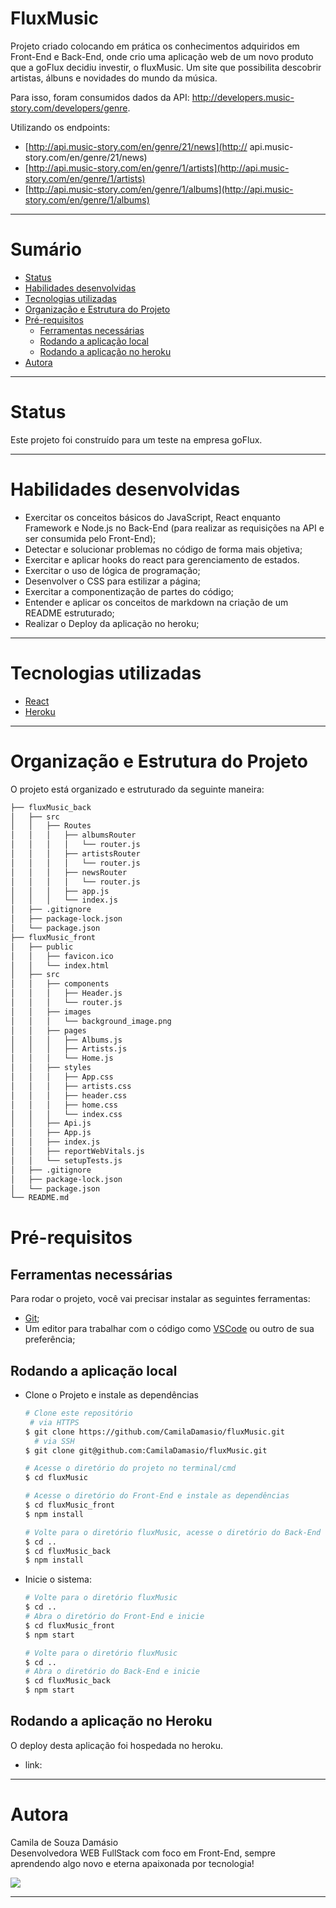 # FluxMusic

Projeto criado colocando em prática os conhecimentos adquiridos em Front-End e Back-End,  onde crio uma aplicação web de um novo produto que a goFlux decidiu investir, o fluxMusic. Um site que possibilita descobrir artistas, álbuns e novidades do mundo da música.

Para isso, foram consumidos dados da API: http://developers.music-story.com/developers/genre.

Utilizando os endpoints:
- [http://api.music-story.com/en/genre/21/news](http:// api.music-story.com/en/genre/21/news)
- [http://api.music-story.com/en/genre/1/artists](http://api.music-story.com/en/genre/1/artists)
- [http://api.music-story.com/en/genre/1/albums](http://api.music-story.com/en/genre/1/albums)

---

# Sumário

- [Status](#status)
- [Habilidades desenvolvidas](#habilidades-desenvolvidas)
- [Tecnologias utilizadas](#tecnologias-utilizadas)
- [Organização e Estrutura do Projeto](#organização-e-estrutura-do-projeto)
- [Pré-requisitos](#pré-requisitos)
  - [Ferramentas necessárias](#ferramentas-necessárias)
  - [Rodando a aplicação local](#rodando-a-aplicação-local)
  - [Rodando a aplicação no heroku](#rodando-a-aplicação-no-heroku)
- [Autora](#autora)

---

# Status

Este projeto foi construído para um teste na empresa goFlux.

---

# Habilidades desenvolvidas

- Exercitar os conceitos básicos do JavaScript, React enquanto Framework e Node.js no Back-End (para realizar as requisições na API e ser consumida pelo Front-End);
- Detectar e solucionar problemas no código de forma mais objetiva;
- Exercitar e aplicar hooks do react para gerenciamento de estados.
- Exercitar o uso de lógica de programação;
- Desenvolver o CSS para estilizar a página;
- Exercitar a componentização de partes do código;
- Entender e aplicar os conceitos de markdown na criação de um README estruturado;
- Realizar o Deploy da aplicação no heroku;

---

# Tecnologias utilizadas

- [React](https://pt-br.reactjs.org/)
- [Heroku](https://www.heroku.com/)

---

# Organização e Estrutura do Projeto

O projeto está organizado e estruturado da seguinte maneira:

```bash
├── fluxMusic_back
│   ├── src
│   │   ├── Routes
│   │   │   ├── albumsRouter
│   │   │   │   └── router.js
│   │   │   ├── artistsRouter
│   │   │   │   └── router.js
│   │   │   ├── newsRouter
│   │   │   │   └── router.js
│   │   │   ├── app.js
│   │   │   └── index.js
│   ├── .gitignore
│   ├── package-lock.json
│   └── package.json
├── fluxMusic_front
│   ├── public
│   │   ├── favicon.ico
│   │   └── index.html
│   ├── src
│   │   ├── components
│   │   │   ├── Header.js
│   │   │   └── router.js
│   │   ├── images
│   │   │   └── background_image.png
│   │   ├── pages
│   │   │   ├── Albums.js
│   │   │   ├── Artists.js
│   │   │   └── Home.js
│   │   ├── styles
│   │   │   ├── App.css
│   │   │   ├── artists.css
│   │   │   ├── header.css
│   │   │   ├── home.css
│   │   │   └── index.css
│   │   ├── Api.js
│   │   ├── App.js
│   │   ├── index.js
│   │   ├── reportWebVitals.js
│   │   └── setupTests.js
│   ├── .gitignore
│   ├── package-lock.json
│   └── package.json
└── README.md

```

# Pré-requisitos

## Ferramentas necessárias

Para rodar o projeto, você vai precisar instalar as seguintes ferramentas:
 - [Git](https://git-scm.com);
 - Um editor para trabalhar com o código como [VSCode](https://code.visualstudio.com/) ou outro de sua preferência;

## Rodando a aplicação local

 - Clone o Projeto e instale as dependências

    ```bash
    # Clone este repositório
     # via HTTPS
    $ git clone https://github.com/CamilaDamasio/fluxMusic.git
      # via SSH
    $ git clone git@github.com:CamilaDamasio/fluxMusic.git

    # Acesse o diretório do projeto no terminal/cmd
    $ cd fluxMusic

    # Acesse o diretório do Front-End e instale as dependências
    $ cd fluxMusic_front
    $ npm install

    # Volte para o diretório fluxMusic, acesse o diretório do Back-End e instale as dependências
    $ cd ..
    $ cd fluxMusic_back
    $ npm install

    ```

 - Inicie o sistema:

    ```bash
    # Volte para o diretório fluxMusic
    $ cd ..
    # Abra o diretório do Front-End e inicie
    $ cd fluxMusic_front
    $ npm start

    # Volte para o diretório fluxMusic
    $ cd ..
    # Abra o diretório do Back-End e inicie
    $ cd fluxMusic_back
    $ npm start

    ```

## Rodando a aplicação no Heroku

  O deploy desta aplicação foi hospedada no heroku.

  - link: []()

---

# Autora

  Camila de Souza Damásio
<br />
  Desenvolvedora WEB FullStack com foco em Front-End, sempre aprendendo algo novo e eterna apaixonada por tecnologia!

  <a href="https://www.linkedin.com/in/camilasdamasio/" target="_blank"><img src="https://img.shields.io/badge/-LinkedIn-%230077B5?style=for-the-badge&logo=linkedin&logoColor=white" target="_blank"></a>

---
